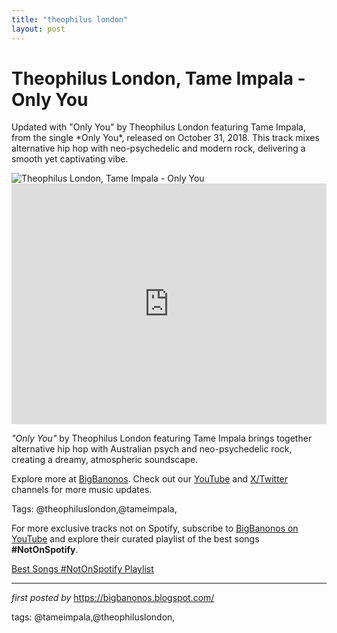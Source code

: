 ```yaml
---
title: "theophilus london"
layout: post
---
```

<!-- Title of the Post -->
<h1 >Theophilus London, Tame Impala - Only You</h1> <!-- Introductory Text -->
<p >Updated with "Only You" by Theophilus London featuring Tame Impala, from the single *Only You*, released on October 31, 2018. This track mixes alternative hip hop with neo-psychedelic and modern rock, delivering a smooth yet captivating vibe.</p> <!-- Featured Image -->
<div > <img src="https://i.scdn.co/image/ab67616d0000b273b292341cb045b303820d5dcd" alt="Theophilus London, Tame Impala - Only You" />
</div> <!-- YouTube Video Embed -->
<div > <iframe width="100%" height="385" src="https://www.youtube.com/embed/DTR47fI0IKw" title="THEOPHILUS LONDON "ONLY YOU" feat TAME IMPALA" frameborder="0" allow="accelerometer; autoplay; clipboard-write; encrypted-media; gyroscope; picture-in-picture; web-share" referrerpolicy="strict-origin-when-cross-origin" allowfullscreen></iframe>
</div> <!-- Song Information -->
<div > <p><em>"Only You"</em> by Theophilus London featuring Tame Impala brings together alternative hip hop with Australian psych and neo-psychedelic rock, creating a dreamy, atmospheric soundscape.</p>
</div> <!-- Footer Links -->
<div > <p>Explore more at <a href="https://bigbanonos.blogspot.com/" target="_blank">BigBanonos</a>. Check out our <a href="https://www.youtube.com/@BigBanonos" target="_blank">YouTube</a> and <a href="https://x.com/bigbanonos" target="_blank">X/Twitter</a> channels for more music updates.</p>
</div> <!-- Tags -->
<p >Tags: @theophiluslondon,@tameimpala,</p>


<!--Subscribe and Playlist Links-->
<div>
    <p>For more exclusive tracks not on Spotify, subscribe to <a href="https://www.youtube.com/@BigBanonos" target="_blank">BigBanonos on YouTube</a> and explore their curated playlist of the best songs <strong>#NotOnSpotify</strong>.</p>
    <p><a href="https://www.youtube.com/playlist?list=PLtuNtuTatqI0kFahUCbtbfenC_ET5O_tr" target="_blank">Best Songs #NotOnSpotify Playlist<br /></a></p></div>

<hr />

<p><em>first posted by</em> <a href="https://bigbanonos.blogspot.com/" rel="noopener" target="_new">https://bigbanonos.blogspot.com/</a></p>

<p>tags: @tameimpala,@theophiluslondon,</p>
